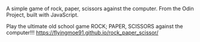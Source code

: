 A simple game of rock, paper, scissors against the computer.
From the Odin Project, built with JavaScript.

Play the ultimate old school game ROCK; PAPER, SCISSORS against the computer!!!
https://flyingmoe91.github.io/rock_paper_scissor/
